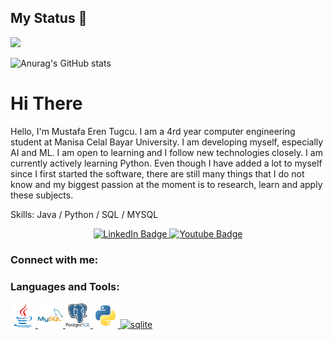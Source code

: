 
## My Status :dizzy:	
![](https://tenor.com/tr/search/mojo-jojo-gifs)


![Anurag's GitHub stats](https://github-readme-stats.vercel.app/api?username=MustafaErenTugcu&show_icons=true&theme=tokyonight)

# Hi There 	 
Hello, I'm Mustafa Eren Tugcu. I am a 4rd year computer engineering student at Manisa Celal Bayar University. I am developing myself, especially AI and ML. I am open to learning and I follow new technologies closely. I am currently actively learning Python. Even though I have added a lot to myself since I first started the software, there are still many things that I do not know and my biggest passion at the moment is to research, learn and apply these subjects.

Skills: Java / Python / SQL / MYSQL 


<div id="badges" align="center">
  <a href="https://www.linkedin.com/in/mustafa-eren-tu%C4%9Fcu-6aa26a252/">
    <img src="https://img.shields.io/badge/LinkedIn-blue?style=for-the-badge&logo=linkedin&logoColor=white" alt="LinkedIn Badge"/>
  </a> 
  
 <a href="https://www.instagram.com/eren__tugcu/">
    <img src="https://img.shields.io/badge/Instagram-purple?style=for-the-badge&logo=instagram&logoColor=white" alt="Youtube Badge"/>
  </a>
<h3 align="left">Connect with me:</h3>
<p align="left">
</p>

<h3 align="left">Languages and Tools:</h3>
<p align="left"> <a href="https://www.java.com" target="_blank" rel="noreferrer"> <img src="https://raw.githubusercontent.com/devicons/devicon/master/icons/java/java-original.svg" alt="java" width="40" height="40"/> </a> <a href="https://www.mysql.com/" target="_blank" rel="noreferrer"> <img src="https://raw.githubusercontent.com/devicons/devicon/master/icons/mysql/mysql-original-wordmark.svg" alt="mysql" width="40" height="40"/> </a> <a href="https://www.postgresql.org" target="_blank" rel="noreferrer"> <img src="https://raw.githubusercontent.com/devicons/devicon/master/icons/postgresql/postgresql-original-wordmark.svg" alt="postgresql" width="40" height="40"/> </a> <a href="https://www.python.org" target="_blank" rel="noreferrer"> <img src="https://raw.githubusercontent.com/devicons/devicon/master/icons/python/python-original.svg" alt="python" width="40" height="40"/> </a> <a href="https://www.sqlite.org/" target="_blank" rel="noreferrer"> <img src="https://www.vectorlogo.zone/logos/sqlite/sqlite-icon.svg" alt="sqlite" width="40" height="40"/> </a> </p>
